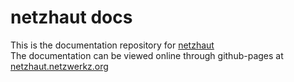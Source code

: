 # netzhaut docs
This is the documentation repository for [netzhaut](https://github.com/netzwerkz/netzhaut)  
The documentation can be viewed online through github-pages at [netzhaut.netzwerkz.org](https://netzhaut.netzwerkz.org/)
